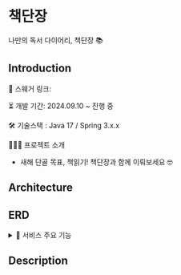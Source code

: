 # 책단장

나만의 독서 다이어리, 책단장 📚

## Introduction

🔗 스웨거 링크:

⏳ 개발 기간: 2024.09.10 ~ 진행 중

🛠️ 기술스택 : Java 17 / Spring 3.x.x

👩🏻‍💻 프로젝트 소개

- 새해 단골 목표, 책읽기! 책단장과 함께 이뤄보세요 🤓

## Architecture

## ERD

<details>
  <summary>📂 서비스 주요 기능</summary>

### Book

    - 책 검색하기 (with Naver API)
    - 내 책장에 저장하기

### Bookshelf

    - 내 책장 조회하기
    - 내 책장에서 책 꺼내기
    - 내 책 공유하기 (with 노트 공유 / 시간 제한)
    - 내 책장에 있는 책에 '좋아요' 하기

### Member

    - 카카오 소셜 로그인 / 회원가입

### Note

    - 내 책장에 있는 책에 노트 작성하기
    - 내가 남긴 노트 조회하기
    - 내가 남긴 노트 수정하기
    - 내가 남긴 노트 삭제하기

</details>

## Description

